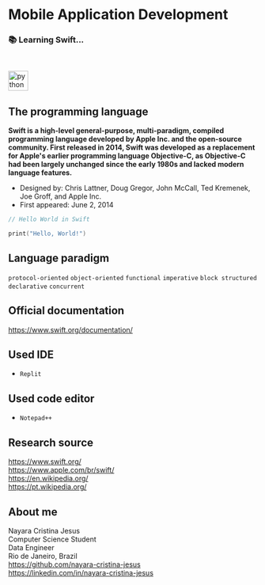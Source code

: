 # Mobile Application Development
### :books: Learning Swift...
<br>

 <p align="left">
  <img src="https://cdn.jsdelivr.net/gh/devicons/devicon/icons/swift/swift-original.svg" alt="python" width="40" height="40"/>
</p>

## The programming language

**Swift is a high-level general-purpose, multi-paradigm, compiled programming language developed by Apple Inc. and the open-source community. First released in 2014, Swift was developed as a replacement for Apple's earlier programming language Objective-C, as Objective-C had been largely unchanged since the early 1980s and lacked modern language features.**

- Designed by:	Chris Lattner, Doug Gregor, John McCall, Ted Kremenek, Joe Groff, and Apple Inc.
- First appeared: June 2, 2014

```swift
// Hello World in Swift

print("Hello, World!") 
```

## Language paradigm
`protocol-oriented` `object-oriented` `functional` `imperative` `block structured` `declarative` `concurrent`

## Official documentation
https://www.swift.org/documentation/

## Used IDE 
- `Replit`

## Used code editor
- `Notepad++`

## Research source 
https://www.swift.org/ <br>
https://www.apple.com/br/swift/ <br>
https://en.wikipedia.org/ <br>
https://pt.wikipedia.org/ 

## About me
Nayara Cristina Jesus <br>
Computer Science Student <br>
Data Engineer <br>
Rio de Janeiro, Brazil <br>
https://github.com/nayara-cristina-jesus <br>
https://linkedin.com/in/nayara-cristina-jesus
